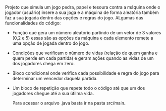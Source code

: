Projeto que simula um jogo pedra, papel e tesoura contra a máquina onde o jogador (usuário) insere a sua joga
e a máquina de forma aleatória também faz a sua jogada dentro das opções e regras do jogo. ALgumas das funcionalidades do código:

- Função que gera um número aleatório partindo de um vetor de 3 valores (0,2 e 5) essas são as opções da máquina
e cada elemento remete a uma opção de jogada dentro do jogo.

- Condições que verificam o número de vidas (relação de quem ganha e quem perde em cada partida) e geram ações quando as vidas
de um dos jogadores chega em zero.

- Bloco condicional onde verifica cada possibilidade e regra do jogo para determinar um vencedor daquela partida.
- Um bloco de repetição que repete todo o código até que um dos jogadores chegue até a sua útilma vida.

  Para acessar o arquivo .java basta ir na pasta src/main.
